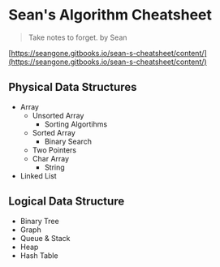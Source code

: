<extoc></extoc>

# Sean's Algorithm Cheatsheet

> Take notes to forget.
> by Sean

[https://seangone.gitbooks.io/sean-s-cheatsheet/content/](https://seangone.gitbooks.io/sean-s-cheatsheet/content/)

## Physical Data Structures

- Array
    - Unsorted Array
        - Sorting Algortihms
    - Sorted Array
        - Binary Search
    - Two Pointers
    - Char Array
        - String
- Linked List

## Logical Data Structure

- Binary Tree
- Graph
- Queue & Stack
- Heap
- Hash Table